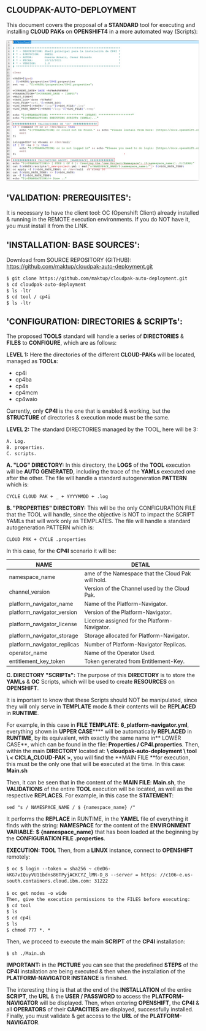 ## CLOUDPAK-AUTO-DEPLOYMENT

This document covers the proposal of a **STANDARD** tool for executing and installing **CLOUD PAKs** on **OPENSHIFT4** in a more automated way (Scripts):

![alt text](https://github.com/maktup/cloudpak-auto-deployment/blob/master/IMAGE/ResultadoEjecucion.jpg?raw=true)


## 'VALIDATION: PREREQUISITES':
It is necessary to have the client tool: OC (Openshift Client) already installed & running in the REMOTE execution environments. If you do NOT have it, you must install it from the LINK.


## 'INSTALLATION: BASE SOURCES':
Download from SOURCE REPOSITORY (GITHUB): https://github.com/maktup/cloudpak-auto-deployment.git
 
    $ git clone https://github.com/maktup/cloudpak-auto-deployment.git
    $ cd cloudpak-auto-deployment
    $ ls -ltr
    $ cd tool / cp4i
    $ ls -ltr
    

## 'CONFIGURATION: DIRECTORIES & SCRIPTs':
The proposed **TOOLS** standard will handle a series of **DIRECTORIES** & **FILES** to **CONFIGURE**, which are as follows:

**LEVEL 1:**
Here the directories of the different **CLOUD-PAKs** will be located, managed as **TOOLs**:

- cp4i
- cp4ba
- cp4s
- cp4mcm
- cp4waio


Currently, only **CP4I** is the one that is enabled & working, but the **STRUCTURE** of directories & execution mode must be the same.

**LEVEL 2:**
The standard DIRECTORIES managed by the TOOL, here will be 3:

    A. Log.
    B. properties.
    C. scripts.


**A. "LOG" DIRECTORY:**
In this directory, the **LOGS** of the **TOOL** execution will be **AUTO GENERATED**, including the trace of the **YAMLs** executed one after the other.
The file will handle a standard autogeneration **PATTERN** which is:

    CYCLE CLOUD PAK + _ + YYYYMMDD + .log


**B. "PROPERTIES" DIRECTORY:**
This will be the only CONFIGURATION FILE that the TOOL will handle, since the objective is NOT to impact the SCRIPT YAMLs that will work only as TEMPLATES.
The file will handle a standard autogeneration PATTERN which is:

    CLOUD PAK + CYCLE .properties

In this case, for the **CP4I** scenario it will be:

| NAME |  DETAIL  |
----------- | ------------ |
| namespace_name | ame of the Namespace that the Cloud Pak will hold. |
| channel_version | Version of the Channel used by the Cloud Pak. |
| platform_navigator_name | Name of the Platform-Navigator. |
| platform_navigator_version | Version of the Platform-Navigator. |
| platform_navigator_license | License assigned for the Platform-Navigator. |
| platform_navigator_storage | Storage allocated for Platform-Navigator. |
| platform_navigator_replicas | Number of Platform-Navigator Replicas. |
| operator_name | Name of the Operator Used. |
| entitlement_key_token | Token generated from Entitlement-Key.  |

**C. DIRECTORY "SCRIPTs":**
The purpose of this **DIRECTORY** is to store the **YAMLs** & **OC** Scripts, which will be used to create **RESOURCES** on **OPENSHIFT**.

It is important to know that these Scripts should NOT be manipulated, since they will only serve in **TEMPLATE** mode & their contents will be **REPLACED** in **RUNTIME**.

For example, in this case in **FILE TEMPLATE**: **6_platform-navigator.yml**, everything shown in **UPPER CASE****** will be automatically **REPLACED** in **RUNTIME**, by its equivalent, with exactly the same name in** LOWER CASE**, which can be found in the file: **Properties / CP4I.properties**.
Then, within the main **DIRECTORY** located at: **\ cloudpak-auto-deployment \ tool \ < CICLA_CLOUD-PAK >**, you will find the **MAIN FILE **for execution, this must be the only one that will be executed at the time.
In this case: **Main.sh**


Then, it can be seen that in the content of the **MAIN FILE**: **Main.sh**, the **VALIDATIONS** of the entire **TOOL** execution will be located, as well as the respective **REPLACES**.
For example, in this case the **STATEMENT**:    

    sed "s / NAMESPACE_NAME / $ {namespace_name} /"

It performs the **REPLACE** in RUNTIME, in the **YAMEL** file of everything it finds with the string: **NAMESPACE** for the content of the **ENVIRONMENT VARIABLE**: **$ {namespace_name}** that has been loaded at the beginning by the **CONFIGURATION FILE .properties**.


**EXECUTION: TOOL**
Then, from a **LINUX** instance, connect to **OPENSHIFT** remotely:
  
    $ oc $ login --token = sha256 ~ c0eD6-kKG7vIQuyVU11bdns86TPyjACKCYZ_lMR-D_8 --server = https: //c106-e.us-south.containers.cloud.ibm.com: 31222
    
    $ oc get nodes -o wide    
    Then, give the execution permissions to the FILES before executing:
    $ cd tool    
    $ ls    
    $ cd cp4i    
    $ ls    
    $ chmod 777 *. *

Then, we proceed to execute the main **SCRIPT** of the **CP4I** installation:

    $ sh ./Main.sh


**IMPORTANT:** in the **PICTURE** you can see that the predefined **STEPS** of the **CP4I** installation are being executed & then when the installation of the **PLATFORM-NAVIGATOR INSTANCE** is finished.

The interesting thing is that at the end of the **INSTALLATION** of the entire **SCRIPT**, the **URL** & the **USER / PASSWORD** to access the **PLATFORM-NAVIGATOR** will be displayed.
Then, when entering **OPENSHIFT**, the **CP4I** & all **OPERATORS** of their **CAPACITIES** are displayed, successfully installed.
Finally, you must validate & get access to the **URL** of the **PLATFORM-NAVIGATOR**.

